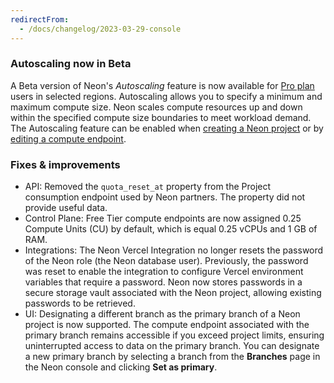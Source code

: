 ```yaml
---
redirectFrom:
  - /docs/changelog/2023-03-29-console
---
```


### Autoscaling now in Beta

A Beta version of Neon's _Autoscaling_ feature is now available for [Pro plan](/docs/introduction/pro-plan) users in selected regions. Autoscaling allows you to specify a minimum and maximum compute size. Neon scales compute resources up and down within the specified compute size boundaries to meet workload demand. The Autoscaling feature can be enabled when [creating a Neon project](/docs/manage/projects#create-a-project) or by [editing a compute endpoint](/docs/manage/endpoints#edit-a-compute-endpoint).

### Fixes & improvements

- API: Removed the `quota_reset_at` property from the Project consumption endpoint used by Neon partners. The property did not provide useful data.
- Control Plane: Free Tier compute endpoints are now assigned 0.25 Compute Units (CU) by default, which is equal 0.25 vCPUs and 1 GB of RAM.
- Integrations: The Neon Vercel Integration no longer resets the password of the Neon role (the Neon database user). Previously, the password was reset to enable the integration to configure Vercel environment variables that require a password. Neon now stores passwords in a secure storage vault associated with the Neon project, allowing existing passwords to be retrieved.
- UI: Designating a different branch as the primary branch of a Neon project is now supported. The compute endpoint associated with the primary branch remains accessible if you exceed project limits, ensuring uninterrupted access to data on the primary branch. You can designate a new primary branch by selecting a branch from the **Branches** page in the Neon console and clicking **Set as primary**.
